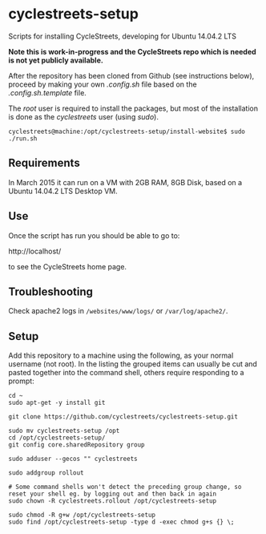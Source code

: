 # cyclestreets-setup

Scripts for installing CycleStreets, developing for Ubuntu 14.04.2 LTS

**Note this is work-in-progress and the CycleStreets repo which is needed is not yet publicly available.**

After the repository has been cloned from Github (see instructions below), proceed by making your own *.config.sh* file based on the *.config.sh.template* file.

The *root* user is required to install the packages, but most of the installation is done as the *cyclestreets* user (using *sudo*).

    cyclestreets@machine:/opt/cyclestreets-setup/install-website$ sudo ./run.sh

## Requirements

In March 2015 it can run on a VM with 2GB RAM, 8GB Disk, based on a Ubuntu 14.04.2 LTS Desktop VM.

## Use

Once the script has run you should be able to go to:

http://localhost/

to see the CycleStreets home page.

## Troubleshooting

Check apache2 logs in `/websites/www/logs/` or `/var/log/apache2/`.


## Setup

Add this repository to a machine using the following, as your normal username (not root). In the listing the grouped items can usually be cut and pasted together into the command shell, others require responding to a prompt:

    cd ~
    sudo apt-get -y install git

    git clone https://github.com/cyclestreets/cyclestreets-setup.git

    sudo mv cyclestreets-setup /opt
    cd /opt/cyclestreets-setup/
    git config core.sharedRepository group

    sudo adduser --gecos "" cyclestreets

    sudo addgroup rollout

    # Some command shells won't detect the preceding group change, so reset your shell eg. by logging out and then back in again
    sudo chown -R cyclestreets.rollout /opt/cyclestreets-setup

    sudo chmod -R g+w /opt/cyclestreets-setup
    sudo find /opt/cyclestreets-setup -type d -exec chmod g+s {} \;
